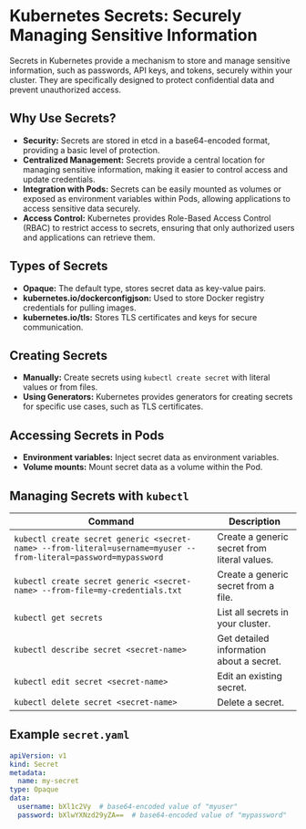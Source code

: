 # Kubernetes Secrets: Securely Managing Sensitive Information

Secrets in Kubernetes provide a mechanism to store and manage sensitive information, such as passwords, API keys, and tokens, securely within your cluster. They are specifically designed to protect confidential data and prevent unauthorized access.

## Why Use Secrets?

* **Security:** Secrets are stored in etcd in a base64-encoded format, providing a basic level of protection.
* **Centralized Management:**  Secrets provide a central location for managing sensitive information, making it easier to control access and update credentials.
* **Integration with Pods:** Secrets can be easily mounted as volumes or exposed as environment variables within Pods, allowing applications to access sensitive data securely.
* **Access Control:** Kubernetes provides Role-Based Access Control (RBAC) to restrict access to secrets, ensuring that only authorized users and applications can retrieve them.

## Types of Secrets

* **Opaque:** The default type, stores secret data as key-value pairs.
* **kubernetes.io/dockerconfigjson:**  Used to store Docker registry credentials for pulling images.
* **kubernetes.io/tls:**  Stores TLS certificates and keys for secure communication.

## Creating Secrets

* **Manually:** Create secrets using `kubectl create secret` with literal values or from files.
* **Using Generators:** Kubernetes provides generators for creating secrets for specific use cases, such as TLS certificates.

## Accessing Secrets in Pods

* **Environment variables:**  Inject secret data as environment variables.
* **Volume mounts:**  Mount secret data as a volume within the Pod.

## Managing Secrets with `kubectl`

| Command | Description |
|---|---|
| `kubectl create secret generic <secret-name> --from-literal=username=myuser --from-literal=password=mypassword` | Create a generic secret from literal values. |
| `kubectl create secret generic <secret-name> --from-file=my-credentials.txt` | Create a generic secret from a file. |
| `kubectl get secrets` | List all secrets in your cluster. |
| `kubectl describe secret <secret-name>` | Get detailed information about a secret. |
| `kubectl edit secret <secret-name>` | Edit an existing secret. |
| `kubectl delete secret <secret-name>` | Delete a secret. |

## Example `secret.yaml`

```yaml
apiVersion: v1
kind: Secret
metadata:
  name: my-secret
type: Opaque
data:
  username: bXl1c2Vy  # base64-encoded value of "myuser"
  password: bXlwYXNzd29yZA==  # base64-encoded value of "mypassword"
